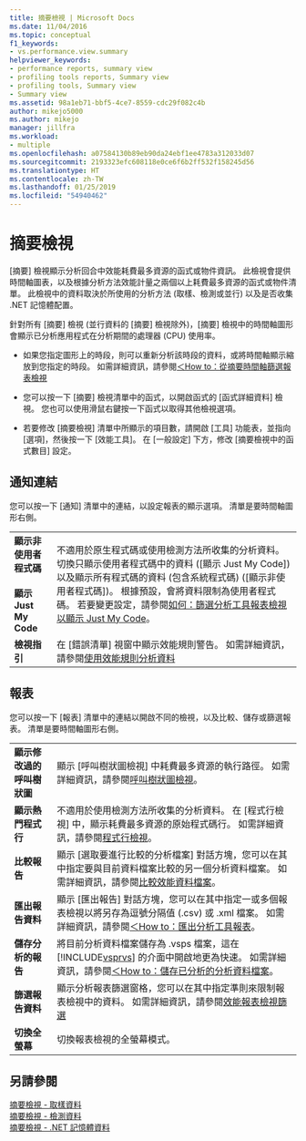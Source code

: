 ```yaml
---
title: 摘要檢視 | Microsoft Docs
ms.date: 11/04/2016
ms.topic: conceptual
f1_keywords:
- vs.performance.view.summary
helpviewer_keywords:
- performance reports, summary view
- profiling tools reports, Summary view
- profiling tools, Summary view
- Summary view
ms.assetid: 98a1eb71-bbf5-4ce7-8559-cdc29f082c4b
author: mikejo5000
ms.author: mikejo
manager: jillfra
ms.workload:
- multiple
ms.openlocfilehash: a07584130b89eb90da24ebf1ee4783a312033d07
ms.sourcegitcommit: 2193323efc608118e0ce6f6b2ff532f158245d56
ms.translationtype: HT
ms.contentlocale: zh-TW
ms.lasthandoff: 01/25/2019
ms.locfileid: "54940462"
---
```

# <a name="summary-view"></a>摘要檢視
[摘要] 檢視顯示分析回合中效能耗費最多資源的函式或物件資訊。 此檢視會提供時間軸圖表，以及根據分析方法效能計量之兩個以上耗費最多資源的函式或物件清單。 此檢視中的資料取決於所使用的分析方法 (取樣、檢測或並行) 以及是否收集 .NET 記憶體配置。  

 針對所有 [摘要] 檢視 (並行資料的 [摘要] 檢視除外)，[摘要] 檢視中的時間軸圖形會顯示已分析應用程式在分析期間的處理器 (CPU) 使用率。  

-   如果您指定圖形上的時段，則可以重新分析該時段的資料，或將時間軸顯示縮放到您指定的時段。 如需詳細資訊，請參閱[＜How to：從摘要時間軸篩選報表檢視](../profiling/how-to-filter-report-views-from-the-summary-timeline.md)  

-   您可以按一下 [摘要] 檢視清單中的函式，以開啟函式的 [函式詳細資料] 檢視。 您也可以使用滑鼠右鍵按一下函式以取得其他檢視選項。  

-   若要修改 [摘要檢視] 清單中所顯示的項目數，請開啟 [工具] 功能表，並指向 [選項]，然後按一下 [效能工具]。 在 [一般設定] 下方，修改 [摘要檢視中的函式數目] 設定。  

## <a name="notifications-links"></a>通知連結  
 您可以按一下 [通知] 清單中的連結，以設定報表的顯示選項。 清單是要時間軸圖形右側。  

|||  
|-|-|  
|**顯示非使用者程式碼**<br /><br /> **顯示 Just My Code**|不適用於原生程式碼或使用檢測方法所收集的分析資料。 切換只顯示使用者程式碼中的資料 ([顯示 Just My Code]) 以及顯示所有程式碼的資料 (包含系統程式碼) ([顯示非使用者程式碼])。 根據預設，會將資料限制為使用者程式碼。 若要變更設定，請參閱[如何：篩選分析工具報表檢視以顯示 Just My Code](../profiling/how-to-filter-profiling-tools-report-views-to-display-just-my-code.md)。|  
|**檢視指引**|在 [錯誤清單] 視窗中顯示效能規則警告。 如需詳細資訊，請參閱[使用效能規則分析資料](../profiling/using-performance-rules-to-analyze-data.md)|  

## <a name="report"></a>報表  
 您可以按一下 [報表] 清單中的連結以開啟不同的檢視，以及比較、儲存或篩選報表。 清單是要時間軸圖形右側。  


| | |
|----------------------------| - |
| **顯示修改過的呼叫樹狀圖** | 顯示 [呼叫樹狀圖檢視] 中耗費最多資源的執行路徑。 如需詳細資訊，請參閱[呼叫樹狀圖檢視](../profiling/call-tree-view.md)。 |
| **顯示熱門程式行** | 不適用於使用檢測方法所收集的分析資料。 在 [程式行檢視] 中，顯示耗費最多資源的原始程式碼行。 如需詳細資訊，請參閱[程式行檢視](../profiling/lines-view.md)。 |
| **比較報告** | 顯示 [選取要進行比較的分析檔案] 對話方塊，您可以在其中指定要與目前資料檔案比較的另一個分析資料檔案。 如需詳細資訊，請參閱[比較效能資料檔案](../profiling/comparing-performance-data-files.md)。 |
| **匯出報告資料** | 顯示 [匯出報告] 對話方塊，您可以在其中指定一或多個報表檢視以將另存為逗號分隔值 (.csv) 或 .xml 檔案。 如需詳細資訊，請參閱[＜How to：匯出分析工具報表](/previous-versions/visualstudio/visual-studio-2010/ms182394\(v\=vs.100\))。 |
| **儲存分析的報告** | 將目前分析資料檔案儲存為 .vsps 檔案，這在 [!INCLUDE[vsprvs](../code-quality/includes/vsprvs_md.md)] 的介面中開啟地更為快速。 如需詳細資訊，請參閱[＜How to：儲存已分析的分析資料檔案](/previous-versions/visualstudio/visual-studio-2010/bb763106\(v\=vs.100\))。 |
| **篩選報告資料** | 顯示分析報表篩選窗格，您可以在其中指定準則來限制報表檢視中的資料。 如需詳細資訊，請參閱[效能報表檢視篩選](../profiling/performance-report-view-filter.md) |
| **切換全螢幕** | 切換報表檢視的全螢幕模式。 |

## <a name="see-also"></a>另請參閱  
 [摘要檢視 - 取樣資料](../profiling/summary-view-sampling-data.md)   
 [摘要檢視 - 檢測資料](../profiling/summary-view-instrumentation-data.md)   
 [摘要檢視 - .NET 記憶體資料](../profiling/summary-view-dotnet-memory-data.md)